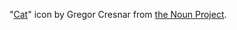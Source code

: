 "[Cat](https://thenounproject.com/search/?q=cat&i=3556313)" icon by Gregor Cresnar from [the Noun Project](https://thenounproject.com/).